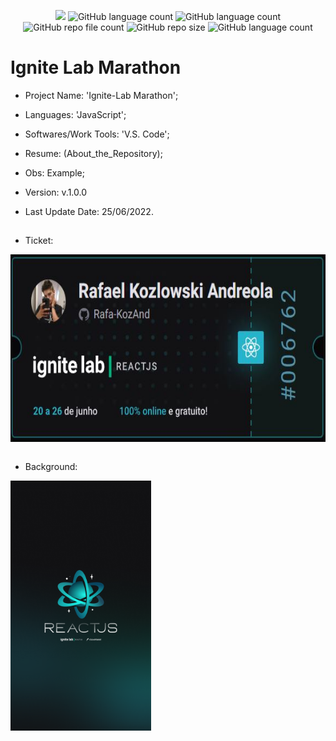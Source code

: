 <p align="center">
  <img src="http://img.shields.io/static/v1?label=STATUS&message=Concluded&color=blue&style=flat"/>
  <img alt="GitHub language count" src="https://img.shields.io/github/languages/count/Rafa-KozAnd/Ignite-Lab_Marathon">
  <img alt="GitHub language count" src="https://img.shields.io/github/languages/top/Rafa-KozAnd/Ignite-Lab_Marathon">
  <img alt="GitHub repo file count" src="https://img.shields.io/github/directory-file-count/Rafa-KozAnd/Ignite-Lab_Marathon">
  <img alt="GitHub repo size" src="https://img.shields.io/github/repo-size/Rafa-KozAnd/Ignite-Lab_Marathon">
  <img alt="GitHub language count" src="https://img.shields.io/github/license/Rafa-KozAnd/Ignite-Lab_Marathon">
</p>

# Ignite Lab Marathon

- Project Name: 'Ignite-Lab Marathon';
- Languages: 'JavaScript';
- Softwares/Work Tools: 'V.S. Code';
- Resume: (About_the_Repository);
- Obs: Example;
- Version: v.1.0.0

- Last Update Date: 25/06/2022.

##
- Ticket:
<div>
  <img align="center" height="300" widht="300" src="/Print/TicketBlue.JPG" />
</div><br>

- Background: 
<div>
  <img align="center" height="400" widht="400" src="/Print/Wallpaper.png" />
</div><br>
